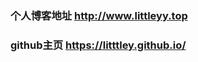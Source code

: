 <!---
litttley/litttley is a ✨ special ✨ repository because its `README.md` (this file) appears on your GitHub profile.
You can click the Preview link to take a look at your changes.
--->
 

### 个人博客地址 http://www.littleyy.top

### github主页  https://litttley.github.io/
